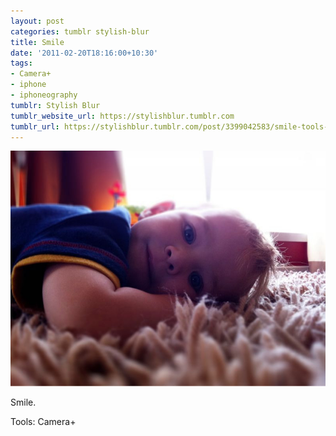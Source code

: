```yaml
---
layout: post
categories: tumblr stylish-blur
title: Smile
date: '2011-02-20T18:16:00+10:30'
tags:
- Camera+
- iphone
- iphoneography
tumblr: Stylish Blur
tumblr_website_url: https://stylishblur.tumblr.com
tumblr_url: https://stylishblur.tumblr.com/post/3399042583/smile-tools-camera
---
```

 ![](/content/images/tumblr/stylish-blur/tumblr_lgwoa9eeDv1qeku5yo1_1280.jpg)  

Smile.

Tools: Camera+

